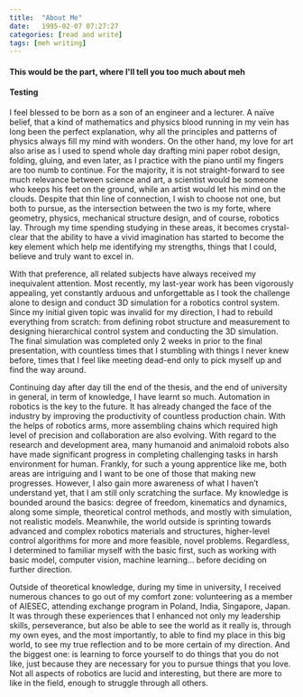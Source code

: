 ```yaml
---
title:  "About Me"
date:   1995-02-07 07:27:27
categories: [read and write]
tags: [meh writing]
---
```


#### This would be the part, where I'll tell you too much about meh
#### Testing

I feel blessed to be born as a son of an engineer and a lecturer. A naïve belief, that a kind of mathematics and physics blood running in my vein has long been the perfect explanation, why all the principles and patterns of physics always fill my mind with wonders. On the other hand, my love for art also arise as I used to spend whole day drafting mini paper robot design, folding, gluing, and even later, as I practice with the piano until my fingers are too numb to continue. For the majority, it is not straight-forward to see much relevance between science and art, a scientist would be someone who keeps his feet on the ground, while an artist would let his mind on the clouds. Despite that thin line of connection, I wish to choose not one, but both to pursue, as the intersection between the two is my forte, where geometry, physics, mechanical structure design, and of course, robotics lay. Through my time spending studying in these areas, it becomes crystal-clear that the ability to have a vivid imagination has started to become the key element which help me identifying my strengths, things that I could, believe and truly want to excel in.

With that preference, all related subjects have always received my inequivalent attention. Most recently, my last-year work has been vigorously appealing, yet constantly arduous and unforgettable as I took the challenge alone to design and conduct 3D simulation for a robotics control system. Since my initial given topic was invalid for my direction, I had to rebuild everything from scratch: from defining robot structure and measurement to designing hierarchical control system and conducting the 3D simulation. The final simulation was completed only 2 weeks in prior to the final presentation, with countless times that I stumbling with things I never knew before, times that I feel like meeting dead-end only to pick myself up and find the way around.

Continuing day after day till the end of the thesis, and the end of university in general, in term of knowledge, I have learnt so much. Automation in robotics is the key to the future. It has already changed the face of the industry by improving the productivity of countless production chain. With the helps of robotics arms, more assembling chains which required high level of precision and collaboration are also evolving. With regard to the research and development area, many humanoid and animaloid robots also have made significant progress in completing challenging tasks in harsh environment for human. Frankly, for such a young apprentice like me, both areas are intriguing and I want to be one of those that making new progresses.  However, I also gain more awareness of what I haven’t understand yet, that I am still only scratching the surface. My knowledge is bounded around the basics: degree of freedom, kinematics and dynamics, along some simple, theoretical control methods, and mostly with simulation, not realistic models. Meanwhile, the world outside is sprinting towards advanced and complex robotics materials and structures, higher-level control algorithms for more and more feasible, novel problems. Regardless, I determined to familiar myself with the basic first, such as working with basic model, computer vision, machine learning… before deciding on further direction.

Outside of theoretical knowledge, during my time in university, I received numerous chances to go out of my comfort zone:  volunteering as a member of AIESEC, attending exchange program in Poland, India, Singapore, Japan. It was through these experiences that I enhanced not only my leadership skills, perseverance, but also be able to see the world as it really is, through my own eyes, and the most importantly, to able to find my place in this big world, to see my true reflection and to be more certain of my direction. And the biggest one: is learning to force yourself to do things that you do not like, just because they are necessary for you to pursue things that you love. Not all aspects of robotics are lucid and interesting, but there are more to like in the field, enough to struggle through all others.
